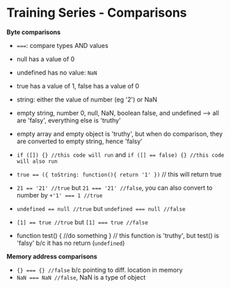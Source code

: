 # Training Series - Comparisons
**Byte comparisons**
* `===`: compare types AND values
* null has a value of 0
* undefined has no value: `NaN`
* true has a value of 1, false has a value of 0
* string: either the value of number (eg '2') or NaN
* empty string, number 0, null, NaN, boolean false, and undefined --> all are 'falsy', everything else is 'truthy'
* empty array and empty object is 'truthy', but when do comparison, they are converted to empty string, hence 'falsy'

* `if ([]) {} //this code will run` and `if ([] == false) {} //this code will also run`
* `true == ({ toString: function(){ return '1' })` // this will return true
* `21 == '21' //true` but `21 === '21' //false`, you can also convert to number by `+'1' === 1 //true`
* `undefined == null //true` but `undefined === null //false`
* `[1] == true //true` but `[1] === true //false`
* function test() { //do something } // this function is 'truthy', but test() is 'falsy' b/c it has no return (`undefined`)

**Memory address comparisons**
* `{} === {} //false` b/c pointing to diff. location in memory
* `NaN === NaN //false`, NaN is a type of object
